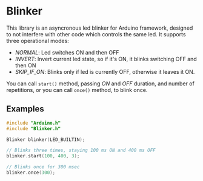 # Blinker

This library is an asyncronous led blinker for Arduino framework, designed to not interfere with other code which controls the same led.
It supports three operational modes:
- *NORMAL*: Led switches ON and then OFF
- *INVERT*: Invert current led state, so if it's ON, it blinks switching OFF and then ON
- *SKIP_IF_ON*: Blinks only if led is currently OFF, otherwise it leaves it ON.

You can call `start()` method, passing *ON* and *OFF* duration, and number of repetitions, or you can call `once()` method, to blink once.

## Examples
```cpp
#include "Arduino.h"
#include "Blinker.h"

Blinker blinker(LED_BUILTIN);

// Blinks three times, staying 100 ms ON and 400 ms OFF
blinker.start(100, 400, 3);

// Blinks once for 300 msec
blinker.once(300); 
```